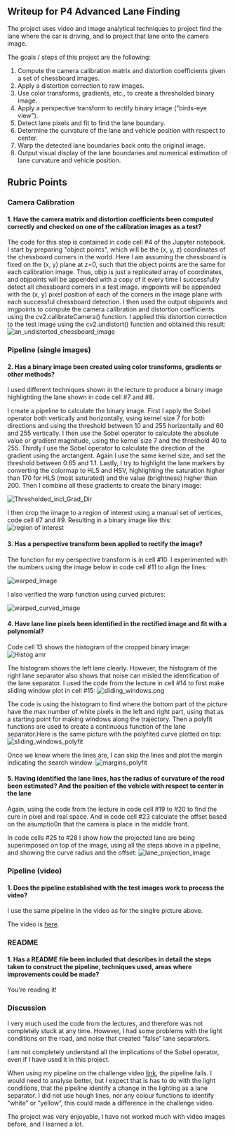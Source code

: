 ## Writeup for P4 Advanced Lane Finding

The project uses video and image analytical techniques to project find the lane where the car is driving, and to project that lane onto the camera image.

The goals / steps of this project are the following:  

1. Compute the camera calibration matrix and distortion coefficients given a set of chessboard images. 
1. Apply a distortion correction to raw images.
1. Use color transforms, gradients, etc., to create a thresholded binary image.
1. Apply a perspective transform to rectify binary image ("birds-eye view"). 
1. Detect lane pixels and fit to find the lane boundary.
1. Determine the curvature of the lane and vehicle position with respect to center.
1. Warp the detected lane boundaries back onto the original image.
1. Output visual display of the lane boundaries and numerical estimation of lane curvature and vehicle position. 

## Rubric Points 

### Camera Calibration 

#### 1. Have the camera matrix and distortion coefficients been computed correctly and checked on one of the calibration images as a test? 

The code for this step is contained in code cell #4 of the Jupyter notebook.
I start by preparing "object points", which will be the (x, y, z) coordinates of the chessboard corners in the world. Here I am assuming the chessboard is fixed on the (x, y) plane at z=0, such that the object points are the same for each calibration image. Thus, objp is just a replicated array of coordinates, and objpoints will be appended with a copy of it every time I successfully detect all chessboard corners in a test image. 
imgpoints will be appended with the (x, y) pixel position of each of the corners in the image plane with each successful chessboard detection. 
I then used the output objpoints and imgpoints to compute the camera calibration and distortion coefficients using the cv2.calibrateCamera() function. I applied this distortion correction to the test image using the cv2.undistort() function and obtained this result: 
![an_undistorted_chessboard_image](output_images/an_undistorted_chessboard_image.png)

### Pipeline (single images)
#### 2. Has a binary image been created using color transforms, gradients or other methods? 
I used different techniques shown in the lecture to produce a binary image highlighting the lane shown in code cell #7 and #8.

I create a pipeline to calculate the binary image. First I apply the Sobel operator both vertically and horizontally, using kernel size 7 for both directions and using the threshold between 10 and 255 horizontally and 60 and 255 vertically. I then use the Sobel operator to calculate the absolute value or gradient magnitude, using the kernel size 7 and the threshold 40 to 255. Thirdly I use the Sobel operator to calculate the direction of the gradient using the arctangent. Again I use the same kernel size, and set the threshold between 0.65 and 1.1. Lastly, I try to highlight the lane markers by converting the colormap to HLS and HSV, highlighting the saturation higher than 170 for HLS (most saturated) and the value (brightness) higher than 200. Then I combine all these gradients to create the binary image:

![Thresholded_incl_Grad_Dir](output_images/Thresholded_incl_Grad_Dir.png)


I then crop the image to a region of interest using a manual set of vertices, code cell #7 and #9. Resulting in a binary image like this:
![region of interest](output_images/region_of_interest_mask.png)

#### 3. Has a perspective transform been applied to rectify the image? 
The function for my perspective transform is in cell #10. I experimented with the numbers using the image below in code cell #11 to align the lines:

![warped_image](output_images/warped_image.png)

I also verified the warp function using curved pictures:

![warped_curved_image](output_images/warped_curved_image.png)

#### 4. Have lane line pixels been identified in the rectified image and fit with a polynomial? 
Code cell 13 shows the histogram of the cropped binary image:
![Histog amr](output_images/histogram.png)

The histogram shows the left lane clearly. However, the histogram of the right lane separator also shows that noise can misled the identification of the lane separator.
I used the code from the lecture in cell #14 to first make sliding window plot in cell #15:
![sliding_windows.png](output_images/sliding_windows.png)

The code is using the histogram to find where the bottom part of the picture have the max number of white pixels in the left and right part, using that as a starting point for making windows along the trajectory.
Then a polyfit functions are used to create a continuous function of the lane separator.Here is the same picture with the polyfited curve plotted on top:
![sliding_windows_polyfit](output_images/sliding_windows_polyfit.png)

Once we know where the lines are, I can skip the lines and plot the margin indicating the search window:
![margins_polyfit](output_images/margins_polyfit.png)
#### 5. Having identified the lane lines, has the radius of curvature of the road been estimated? And the position of the vehicle with respect to center in the lane
Again, using the code from the lecture in code cell #19 to #20 to find the cure in pixel and real space. And in code cell #23 calculate the offset based on the asumptio0n that the camera is place in the middle front.

In code cells #25 to #28 I show how the projected lane are being superimposed on top of the image, using all the steps above in a pipeline, and showing the curve radius and the offset:
![lane_projection_image](output_images/lane_projection_image.png)

### Pipeline (video)
#### 1. Does the pipeline established with the test images work to process the video? 
I use the same pipeline in the video as for the singlre picture above.

The video is [here](output_images/project_video_projected.mp4).

### README 
#### 1. Has a README file been included that describes in detail the steps taken to construct the pipeline, techniques used, areas where improvements could be made? 
You're reading it! 

### Discussion 
I very much used the code from the lectures, and therefore was not completely stuck at any time. However, I had some problems with the light conditions on the road, and noise that created “false” lane separators.

I am not completely understand all the implications of the Sobel operator, even if I have used it in this project. 

When using my pipeline on the challenge video [link](output_images/challenge_video_projected.mp4), the pipeline fails. I would need to analyse better, but I expect that is has to do with the light conditions, that the pipeline identify a change in the lighting as a lane separator. I did not use hough lines, nor any colour functions to identify “white” or “yellow”, this could made a difference in the challenge video.

The project was very enjoyable, I have not worked much with video images before, and I learned a lot.














